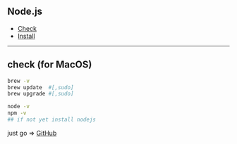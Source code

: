## Node.js
- [Check](check)
- [Install](install)
  
---
  
## check (for MacOS)
```sh
brew -v
brew update  #[,sudo]
brew upgrade #[,sudo]

node -v
npm -v
## if not yet install nodejs
```
just go => [GitHub](http://github.com)

